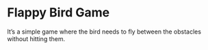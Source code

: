 # Flappy Bird Game
  It’s a simple game where the bird needs to fly between the obstacles without hitting them.
